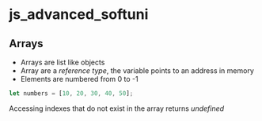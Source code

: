 # js_advanced_softuni

## Arrays

- Arrays are list like objects
- Array are a _reference type_, the variable points to an address in memory
- Elements are numbered from 0 to -1

```javascript
let numbers = [10, 20, 30, 40, 50];
```

Accessing indexes that do not exist in the array returns _undefined_
